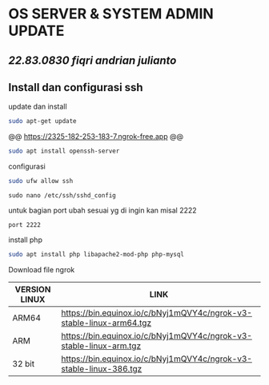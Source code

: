 # OS SERVER & SYSTEM ADMIN UPDATE
## _22.83.0830 fiqri andrian julianto_

## Install dan configurasi ssh

update dan install

```sh
sudo apt-get update
```
@@ https://2325-182-253-183-7.ngrok-free.app @@
```sh
sudo apt install openssh-server
```

configurasi
```sh
sudo ufw allow ssh
```
```
sudo nano /etc/ssh/sshd_config
```
untuk bagian port ubah sesuai yg di ingin kan misal 2222
```
port 2222
```

install php
```sh
sudo apt install php libapache2-mod-php php-mysql
```

Download file ngrok

| VERSION LINUX |  LINK |
| ------ | ------ |
| ARM64 | https://bin.equinox.io/c/bNyj1mQVY4c/ngrok-v3-stable-linux-arm64.tgz |
| ARM | https://bin.equinox.io/c/bNyj1mQVY4c/ngrok-v3-stable-linux-arm.tgz |
| 32 bit | https://bin.equinox.io/c/bNyj1mQVY4c/ngrok-v3-stable-linux-386.tgz |
